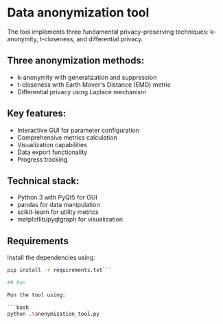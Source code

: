 # Data anonymization tool

The tool implements three fundamental privacy-preserving techniques: k-anonymity, t-closeness, and differential privacy.

## Three anonymization methods:

- k-anonymity with generalization and suppression
- t-closeness with Earth Mover's Distance (EMD) metric
- Differential privacy using Laplace mechanism

## Key features:

- Interactive GUI for parameter configuration
- Comprehensive metrics calculation
- Visualization capabilities
- Data export functionality
- Progress tracking

## Technical stack:

- Python 3 with PyQt5 for GUI
- pandas for data manipulation
- scikit-learn for utility metrics
- matplotlib/pyqtgraph for visualization

## Requirements

Install the dependencies using:

```bash
pip install -r requirements.txt```

## Run

Run the tool using:

```bash
python .\anonymization_tool.py